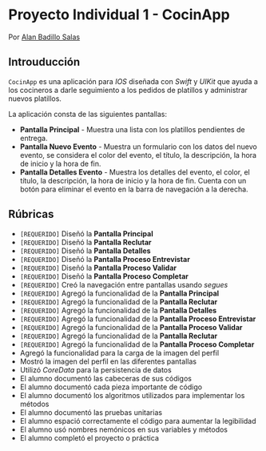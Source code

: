 # Proyecto Individual 1 - CocinApp

Por [Alan Badillo Salas](https://www.nomadacode.com)

## Introuducción

`CocinApp` es una aplicación para *IOS* diseñada con *Swift* y *UIKit* que ayuda a los cocineros a darle seguimiento a los pedidos de platillos y administrar nuevos platillos.

La aplicación consta de las siguientes pantallas:

* **Pantalla Principal** - Muestra una lista con los platillos pendientes de entrega.
* **Pantalla Nuevo Evento** - Muestra un formulario con los datos del nuevo evento, se considera el color del evento, el título, la descripción, la hora de inicio y la hora de fin.
* **Pantalla Detalles Evento** - Muestra los detalles del evento, el color, el título, la descripción, la hora de inicio y la hora de fin. Cuenta con un botón para eliminar el evento en la barra de navegación a la derecha.

## Rúbricas

* `[REQUERIDO]` Diseñó la **Pantalla Principal**
* `[REQUERIDO]` Diseñó la **Pantalla Reclutar**
* `[REQUERIDO]` Diseñó la **Pantalla Detalles**
* `[REQUERIDO]` Diseñó la **Pantalla Proceso Entrevistar**
* `[REQUERIDO]` Diseñó la **Pantalla Proceso Validar**
* `[REQUERIDO]` Diseñó la **Pantalla Proceso Completar**
* `[REQUERIDO]` Creó la navegación entre pantallas usando *segues*
* `[REQUERIDO]` Agregó la funcionalidad de la **Pantalla Principal**
* `[REQUERIDO]` Agregó la funcionalidad de la **Pantalla Reclutar**
* `[REQUERIDO]` Agregó la funcionalidad de la **Pantalla Detalles**
* `[REQUERIDO]` Agregó la funcionalidad de la **Pantalla Proceso Entrevistar**
* `[REQUERIDO]` Agregó la funcionalidad de la **Pantalla Proceso Validar**
* `[REQUERIDO]` Agregó la funcionalidad de la **Pantalla Reclutar**
* `[REQUERIDO]` Agregó la funcionalidad de la **Pantalla Proceso Completar**
* Agregó la funcionalidad para la carga de la imagen del perfil
* Mostró la imagen del perfil en las diferentes pantallas
* Utilizó *CoreData* para la persistencia de datos
* El alumno documentó las cabeceras de sus códigos
* El alumno documentó cada pieza importante de código
* El alumno documentó los algoritmos utilizados para implementar los métodos
* El alumno documentó las pruebas unitarias
* El alumno espació correctamente el código para aumentar la legibilidad
* El alumno usó nombres nemónicos en sus variables y métodos
* El alumno completó el proyecto o práctica
